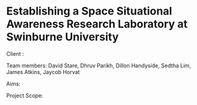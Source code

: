 # Establishing a Space Situational Awareness Research Laboratory at Swinburne University

Client : 

Team members: David Stare, Dhruv Parikh, Dillon Handyside, Sedtha Lim, James Atkins, Jaycob Horvat

Aims: 

Project Scope:

 

 

 


